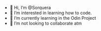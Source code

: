 - 👋 Hi, I’m @Sorquera
- 👀 I’m interested in learning how to code.
- 🌱 I’m currently learning in the Odin Project
- 💞️ I’m not looking to collaborate atm

<!---
Sorquera/Sorquera is a ✨ special ✨ repository because its `README.md` (this file) appears on your GitHub profile.
You can click the Preview link to take a look at your changes.
--->
